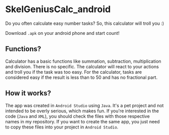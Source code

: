 # SkelGeniusCalc_android

Do you often calculate easy number tasks?
So, this calculator will troll you :)

Download ```.apk``` on your android phone and start count!

## Functions?

Calculator has a basic functions like summation, subtraction, multiplication and division. There is no specific. The calculator will react to your actions and troll you if the task was too easy. For the calculator, tasks are considered easy if the result is less than to 50 and has no fractional part.

## How it works?

The app was created in ```Android Studio``` using ```Java```. It's a pet project and not intended to be overly serious, which makes fun. 
If you're interested in the code (```Java``` and ```XML```), you should check the files with those respective names in my repository. If you want to create the same app, you just need to copy these files into your project in ```Android Studio```.




